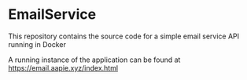 # EmailService

This repository contains the source code for a simple email service API running in Docker <br>

A running instance of the application can be found at <a href="https://email.aapie.xyz">https://email.aapie.xyz/index.html</a> 
